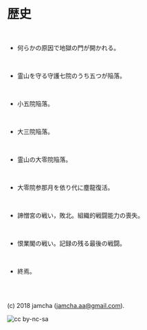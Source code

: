 

# 歴史

<br>  

-   何らかの原因で地獄の門が開かれる。

<br>  

-   霊山を守る守護七院のうち五つが陥落。

<br>  

-   小五院陥落。

<br>  

-   大三院陥落。

<br>  

-   霊山の大零院陥落。

<br>  

-   大零院参那月を依り代に塵龍復活。

<br>  

-   諦憎宮の戦い，敗北。組織的戦闘能力の喪失。

<br>  

-   恨業閣の戦い。記録の残る最後の戦闘。

<br>  

-   終焉。

<br>  
<br>  

(c) 2018 jamcha (jamcha.aa@gmail.com).  

![cc by-nc-sa](https://i.creativecommons.org/l/by-nc-sa/4.0/88x31.png)  

